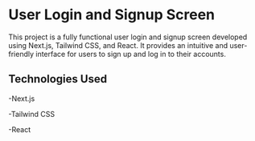 # User Login and Signup Screen

This project is a fully functional user login and signup screen developed using Next.js, Tailwind CSS, and React. It provides an intuitive and user-friendly interface for users to sign up and log in to their accounts.

## Technologies Used

-Next.js

-Tailwind CSS

-React
